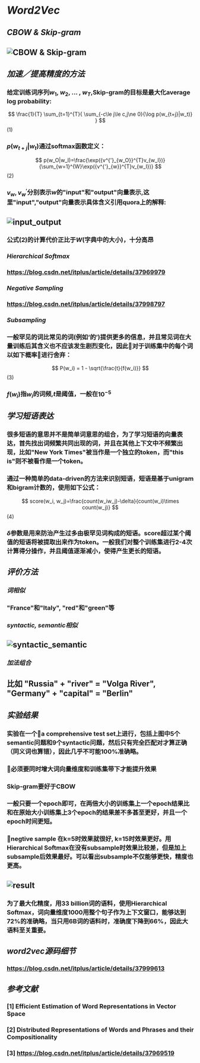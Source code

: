 # ***Word2Vec***

## ***CBOW & Skip-gram***
## ![CBOW & Skip-gram](cbow&skip.png)

## ***加速／提高精度的方法***
### 给定训练词序列$w_1$, $w_2$, ... , $w_T$,Skip-gram的目标是最大化average log probability:
$$
\frac{1}{T} \sum_{t=1}^{T}{ \sum_{-c\le j\le c,j\ne 0}{\log p(w_{t+j}|w_t)} }
$$ (1)
### $p(w_{t+j}|w_t)$通过softmax函数定义：
$$ 
p(w_O|w_I)=\frac{\exp({v^{'}_{w_O}}^{T}v_{w_I})}{\sum_{w=1}^{W}\exp({v^{'}_{w}}^{T}v_{w_I})}
$$ (2)
### $v_w,v^{'}_w$分别表示$w$的"input"和"output"向量表示,这里"input","output"向量表示具体含义引用quora上的解释:
## ![input_output](input_output.png)
### 公式(2)的计算代价正比于$W$(字典中的大小)，十分高昂
### ***Hierarchical Softmax***
### https://blog.csdn.net/itplus/article/details/37969979
### ***Negative Sampling***
### https://blog.csdn.net/itplus/article/details/37998797
### ***Subsampling***
### 一般罕见的词比常见的词(例如‘的’)提供更多的信息，并且常见词在大量训练后其含义也不应该发生剧烈变化，因此对于训练集中的每个词以如下概率进行舍弃：
$$
P(w_i) = 1 - \sqrt{\frac{t}{f(w_i)}}
$$ (3)
### $f(w_i)$指$w_i$的词频,$t$是阈值，一般在$10^{-5}$

## ***学习短语表达***
### 很多短语的意思并不是简单词意思的组合，为了学习短语的向量表达，首先找出词频繁共同出现的词，并且在其他上下文中不频繁出现，比如"New York Times"被当作是一个独立的token，而"this is"则不被看作是一个token。
### 通过一种简单的data-driven的方法来识别短语，短语是基于unigram和bigram计数的，使用如下公式：
$$
score(w_i, w_j)=\frac{count(w_iw_j)-\delta}{count(w_i)\times count(w_j)}
$$ (4)
### $\delta$参数是用来防治产生过多由极罕见词构成的短语。score超过某个阈值的短语将被提取出来作为token。一般我们对整个训练集进行2-4次计算得分操作，并且阈值逐渐减小，使得产生更长的短语。

## ***评价方法***
### ***词相似***
### "France"和"Italy", "red"和"green"等
### ***syntactic, semantic相似***
## ![syntactic_semantic](syntactic_semantic.png)
### ***加法组合***
## 比如 "Russia" + "river" = "Volga River", "Germany" + "capital" = "Berlin"

## ***实验结果***
### 实验在一个a comprehensive test set上进行，包括上图中5个semantic问题和9个syntactic问题，然后只有完全匹配对才算正确（同义词也算错），因此几乎不可能100%准确略。
### 必须要同时增大词向量维度和训练集带下才能提升效果
### Skip-gram要好于CBOW
### 一般只要一个epoch即可，在两倍大小的训练集上一个epoch结果比和在原始大小训练集上3个epoch的结果差不多甚至更好，并且一个epoch时间更短。
### negtive sample 在k=5时效果就很好, k=15时效果更好。用Hierarchical Softmax在没有subsample时效果比较差，但是加上subsample后效果最好。可以看出subsample不仅能够更快，精度也更高。
## ![result](result.png)
### 为了最大化精度，用33 billion词的语料，使用Hierarchical Softmax，词向量维度1000用整个句子作为上下文窗口，能够达到72%的准确略，当只用6B词的语料时，准确度下降到66%，因此大语料至关重要。

## ***word2vec源码细节***
### https://blog.csdn.net/itplus/article/details/37999613

## ***参考文献***
### [1] Efficient Estimation of Word Representations in Vector Space
### [2] Distributed Representations of Words and Phrases and their Compositionality
### [3] https://blog.csdn.net/itplus/article/details/37969519